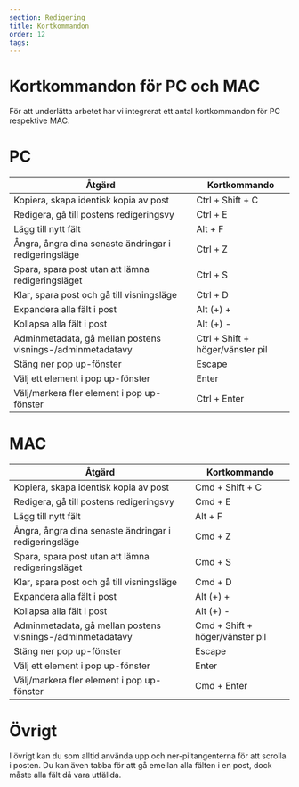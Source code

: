```yaml
---
section: Redigering
title: Kortkommandon
order: 12
tags:
---
```


# Kortkommandon för PC och MAC
För att underlätta arbetet har vi integrerat ett antal kortkommandon för PC respektive MAC. 
 
 
 
 
# PC 
    
| Åtgärd 					    	|         Kortkommando 																   	             |
|	 ------------- 						| 				------------- 																    |
| Kopiera, skapa identisk kopia av post 				|Ctrl + Shift + C  								    |
| Redigera, gå till postens redigeringsvy 						|Ctrl + E  				  							    |
| Lägg till nytt fält							|  																  Alt + F 														  |
| Ångra, ångra dina senaste ändringar i redigeringsläge	| 			Ctrl + Z		  |  
| Spara, spara post utan att lämna redigeringsläget   | Ctrl + S |
| Klar, spara post och gå till visningsläge | Ctrl + D |
| Expandera alla fält i post 		|						Alt (+) +                 |
| Kollapsa alla fält i post | Alt (+) -   										  |
| Adminmetadata, gå mellan postens visnings-/adminmetadatavy    |Ctrl + Shift + höger/vänster pil   	  |
| Stäng ner pop up-fönster | Escape |
| Välj ett element i pop up-fönster | Enter |
| Välj/markera fler element i pop up-fönster | Ctrl + Enter |

 
 

# MAC 
    
|               Åtgärd 					    	| 										Kortkommando 																	|
|						 ------------- 						| 										------------- 																|
| Kopiera, skapa identisk kopia av post  				| Cmd + Shift + C  								|
| Redigera, gå till postens redigeringsvy  | Cmd + E   |
| Lägg till nytt fält | Alt + F  |
| Ångra, ångra dina senaste ändringar i redigeringsläge | Cmd + Z |
| Spara, spara post utan att lämna redigeringsläget   | Cmd + S  |
| Klar, spara post och gå till visningsläge | Cmd + D |
| Expandera alla fält i post 		|						Alt (+) +                 |
| Kollapsa alla fält i post | Alt (+) -   										  |
| Adminmetadata, gå mellan postens visnings-/adminmetadatavy       | Cmd + Shift + höger/vänster pil |
| Stäng ner pop up-fönster | Escape |
| Välj ett element i pop up-fönster | Enter |
| Välj/markera fler element i pop up-fönster | Cmd + Enter |




# Övrigt
I övrigt kan du som alltid använda upp och ner-piltangenterna för att scrolla i posten. Du kan även tabba för att gå emellan alla fälten i en post, dock måste alla fält då vara utfällda. 
  
